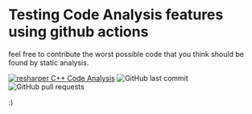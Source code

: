 # Testing Code Analysis features using github actions


feel free to contribute the worst possible code that you think should be found by static analysis.

[![resharper C++ Code Analysis](https://github.com/xls/TestAnalysis/actions/workflows/resharper-analysis.yml/badge.svg)](https://github.com/xls/TestAnalysis/actions/workflows/resharper-analysis.yml)
![GitHub last commit](https://img.shields.io/github/last-commit/xls/TestAnalysis)
![GitHub pull requests](https://img.shields.io/github/issues-pr/xls/TestAnalysis?color=0088ff)
  
:)
